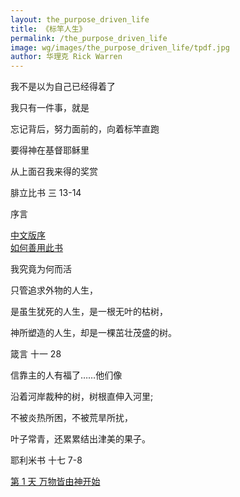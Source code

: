 ```yaml
---
layout: the_purpose_driven_life
title: 《标竿人生》
permalink: /the_purpose_driven_life
image: wg/images/the_purpose_driven_life/tpdf.jpg
author: 华理克 Rick Warren
---
```

<div class="center fs-18">
  <p>我不是以为自己已经得着了</P>
  <p>我只有一件事，就是</P>
  <p>忘记背后，努力面前的，向着标竿直跑</p>
  <p>要得神在基督耶稣里</p>
  <p>从上面召我来得的奖赏</p>
  <p class="sp-verse">腓立比书 三 13-14</p>
</div>


<p class="tpdf-h1">序言</p>

<div class="chapter"><i class="fas fa-book"></i><a href="/the_purpose_driven_life/preface">中文版序</a></div>
<div class="chapter"><i class="fas fa-book"></i><a href="/the_purpose_driven_life/getting_the_most">如何善用此书</a></div>

<p class="tpdf-h1">我究竟为何而活</p>
<div class="center fs-18">
  <p>只管追求外物的人生，</p>
  <p>是虽生犹死的人生，是一根无叶的枯树，</p>
  <p>神所塑造的人生，却是一棵茁壮茂盛的树。</P>
  <p class="sp-verse">箴言 十一 28</p>
</div>



<div class="center fs-18">
  <p>信靠主的人有福了……他们像</p>
  <p>沿着河岸裁种的树，树根直伸入河里;</p>
  <p>不被炎热所困，不被荒旱所扰，</P>
  <p>叶子常青，还累累结出津美的果子。</p>
  <p class="sp-verse">耶利米书 十七 7-8</p>
</div>


<div class="chapter"><i class="fas fa-book"></i><a href="/the_purpose_driven_life/day01">第 1 天 万物皆由神开始</a></div>

